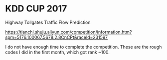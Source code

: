 # KDD CUP 2017

Highway Tollgates Traffic Flow Prediction

https://tianchi.shuju.aliyun.com/competition/information.htm?spm=5176.100067.5678.2.8CnCPt&raceId=231597

I do not have enough time to complete the competition. These are the rough codes I did in the first month, which got rank ~100. 
